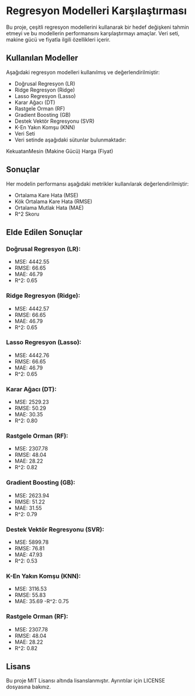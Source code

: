 # Regresyon Modelleri Karşılaştırması
Bu proje, çeşitli regresyon modellerini kullanarak bir hedef değişkeni tahmin etmeyi ve bu modellerin performansını karşılaştırmayı amaçlar. Veri seti, makine gücü ve fiyatla ilgili özellikleri içerir.

## Kullanılan Modeller
Aşağıdaki regresyon modelleri kullanılmış ve değerlendirilmiştir:

- Doğrusal Regresyon (LR)
- Ridge Regresyon (Ridge)
- Lasso Regresyon (Lasso)
- Karar Ağacı (DT)
- Rastgele Orman (RF)
- Gradient Boosting (GB)
- Destek Vektör Regresyonu (SVR)
- K-En Yakın Komşu (KNN)
- Veri Seti
- Veri setinde aşağıdaki sütunlar bulunmaktadır:

KekuatanMesin (Makine Gücü)
Harga (Fiyat)
## Sonuçlar
Her modelin performansı aşağıdaki metrikler kullanılarak değerlendirilmiştir:

- Ortalama Kare Hata (MSE)
- Kök Ortalama Kare Hata (RMSE)
- Ortalama Mutlak Hata (MAE)
- R^2 Skoru

## Elde Edilen Sonuçlar
### Doğrusal Regresyon (LR):

- MSE: 4442.55
- RMSE: 66.65
- MAE: 46.79
- R^2: 0.65

### Ridge Regresyon (Ridge):

- MSE: 4442.57
- RMSE: 66.65
- MAE: 46.79
- R^2: 0.65

### Lasso Regresyon (Lasso):

- MSE: 4442.76
- RMSE: 66.65
- MAE: 46.79
- R^2: 0.65

### Karar Ağacı (DT):

- MSE: 2529.23
- RMSE: 50.29
- MAE: 30.35
- R^2: 0.80

### Rastgele Orman (RF):

- MSE: 2307.78
- RMSE: 48.04
- MAE: 28.22
- R^2: 0.82

### Gradient Boosting (GB):

- MSE: 2623.94
- RMSE: 51.22
- MAE: 31.55
- R^2: 0.79

### Destek Vektör Regresyonu (SVR):

- MSE: 5899.78
- RMSE: 76.81
- MAE: 47.93
- R^2: 0.53

### K-En Yakın Komşu (KNN):

- MSE: 3116.53
- RMSE: 55.83
- MAE: 35.69
-R^2: 0.75

### Rastgele Orman (RF):
- MSE: 2307.78
- RMSE: 48.04
- MAE: 28.22
- R^2: 0.82

## Lisans
Bu proje MIT Lisansı altında lisanslanmıştır. Ayrıntılar için LICENSE dosyasına bakınız.

